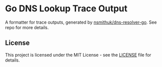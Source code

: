 # Go DNS Lookup Trace Output

A formatter for trace outputs, generated by [nsmithuk/dns-resolver-go](https://github.com/nsmithuk/dns-resolver-go).
See repo for more details.

## License

This project is licensed under the MIT License - see the [LICENSE](LICENSE) file for details.
